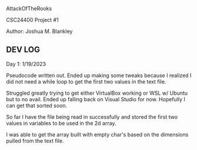 AttackOfTheRooks

CSC24400 Project #1

Author: Joshua M. Blankley


















DEV LOG
--------------------------------------------------------------------------------------------------
Day 1:
1/19/2023

Pseudocode written out. Ended up making some tweaks because I realized I did not need a while loop 
to get the first two values in the text file.

Struggled greatly trying to get either VirtualBox working or WSL w/ Ubuntu but to no avail. Ended 
up falling back on Visual Studio for now. Hopefully I can get that sorted soon.

So far I have the file being read in successfully and stored the first two values in variables to 
be used in the 2d array.

I was able to get the array built with empty char's based on the dimensions pulled from the text
file.

